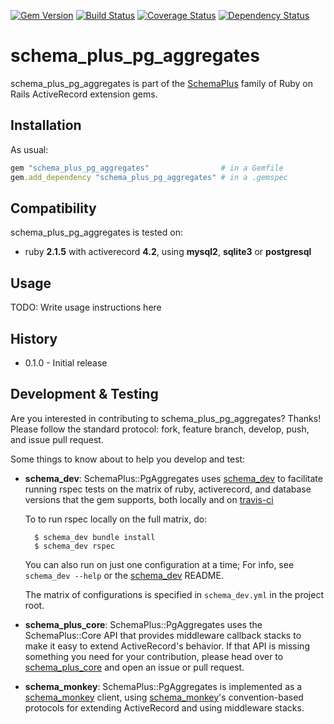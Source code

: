 [![Gem Version](https://badge.fury.io/rb/schema_plus_pg_aggregates.svg)](http://badge.fury.io/rb/schema_plus_pg_aggregates)
[![Build Status](https://secure.travis-ci.org/SchemaPlus/schema_plus_pg_aggregates.svg)](http://travis-ci.org/SchemaPlus/schema_plus_pg_aggregates)
[![Coverage Status](https://img.shields.io/coveralls/SchemaPlus/schema_plus_pg_aggregates.svg)](https://coveralls.io/r/SchemaPlus/schema_plus_pg_aggregates)
[![Dependency Status](https://gemnasium.com/lomba/schema_plus_pg_aggregates.svg)](https://gemnasium.com/SchemaPlus/schema_plus_pg_aggregates)

# schema_plus_pg_aggregates

schema_plus_pg_aggregates is part of the [SchemaPlus](https://github.com/SchemaPlus/) family of Ruby on Rails ActiveRecord extension gems.

## Installation

<!-- SCHEMA_DEV: TEMPLATE INSTALLATION - begin -->
<!-- These lines are auto-inserted from a schema_dev template -->
As usual:

```ruby
gem "schema_plus_pg_aggregates"                # in a Gemfile
gem.add_dependency "schema_plus_pg_aggregates" # in a .gemspec
```

<!-- SCHEMA_DEV: TEMPLATE INSTALLATION - end -->

## Compatibility

schema_plus_pg_aggregates is tested on:

<!-- SCHEMA_DEV: MATRIX - begin -->
<!-- These lines are auto-generated by schema_dev based on schema_dev.yml -->
* ruby **2.1.5** with activerecord **4.2**, using **mysql2**, **sqlite3** or **postgresql**

<!-- SCHEMA_DEV: MATRIX - end -->

## Usage

TODO: Write usage instructions here

## History

* 0.1.0 - Initial release

## Development & Testing

Are you interested in contributing to schema_plus_pg_aggregates?  Thanks!  Please follow
the standard protocol: fork, feature branch, develop, push, and issue pull
request.

Some things to know about to help you develop and test:

<!-- SCHEMA_DEV: TEMPLATE USES SCHEMA_DEV - begin -->
<!-- These lines are auto-inserted from a schema_dev template -->
* **schema_dev**:  SchemaPlus::PgAggregates uses [schema_dev](https://github.com/SchemaPlus/schema_dev) to
  facilitate running rspec tests on the matrix of ruby, activerecord, and database
  versions that the gem supports, both locally and on
  [travis-ci](http://travis-ci.org/SchemaPlus/schema_plus_pg_aggregates)

  To to run rspec locally on the full matrix, do:

        $ schema_dev bundle install
        $ schema_dev rspec

  You can also run on just one configuration at a time;  For info, see `schema_dev --help` or the [schema_dev](https://github.com/SchemaPlus/schema_dev) README.

  The matrix of configurations is specified in `schema_dev.yml` in
  the project root.


<!-- SCHEMA_DEV: TEMPLATE USES SCHEMA_DEV - end -->

<!-- SCHEMA_DEV: TEMPLATE USES SCHEMA_PLUS_CORE - begin -->
<!-- These lines are auto-inserted from a schema_dev template -->
* **schema_plus_core**: SchemaPlus::PgAggregates uses the SchemaPlus::Core API that
  provides middleware callback stacks to make it easy to extend
  ActiveRecord's behavior.  If that API is missing something you need for
  your contribution, please head over to
  [schema_plus_core](https://github.com/SchemaPlus/schema_plus_core) and open
  an issue or pull request.

<!-- SCHEMA_DEV: TEMPLATE USES SCHEMA_PLUS_CORE - end -->

<!-- SCHEMA_DEV: TEMPLATE USES SCHEMA_MONKEY - begin -->
<!-- These lines are auto-inserted from a schema_dev template -->
* **schema_monkey**: SchemaPlus::PgAggregates is implemented as a
  [schema_monkey](https://github.com/SchemaPlus/schema_monkey) client,
  using [schema_monkey](https://github.com/SchemaPlus/schema_monkey)'s
  convention-based protocols for extending ActiveRecord and using middleware stacks.

<!-- SCHEMA_DEV: TEMPLATE USES SCHEMA_MONKEY - end -->
